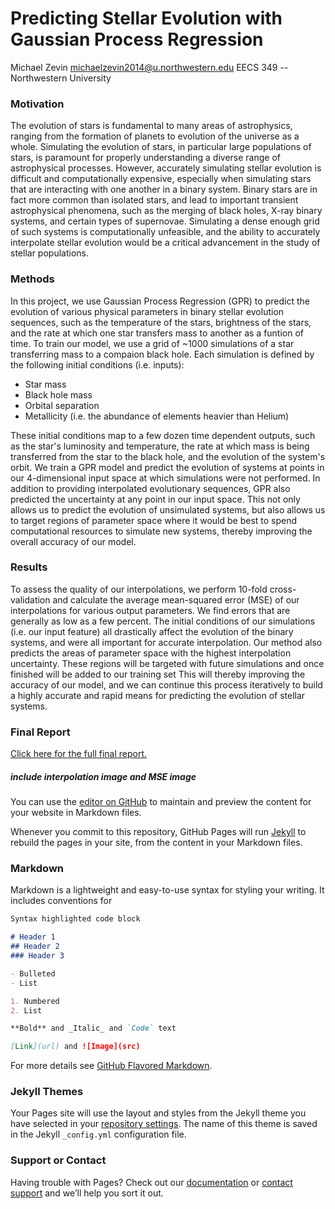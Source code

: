 # Predicting Stellar Evolution with Gaussian Process Regression
Michael Zevin
michaelzevin2014@u.northwestern.edu
EECS 349 -- Northwestern University

### Motivation

The evolution of stars is fundamental to many areas of astrophysics, ranging from the formation of planets to evolution of the universe as a whole. 
Simulating the evolution of stars, in particular large populations of stars, is paramount for properly understanding a diverse range of astrophysical processes. 
However, accurately simulating stellar evolution is difficult and computationally expensive, especially when simulating stars that are interacting with one another in a binary system. 
Binary stars are in fact more common than isolated stars, and lead to important transient astrophysical phenomena, such as the merging of black holes, X-ray binary systems, and certain types of supernovae. 
Simulating a dense enough grid of such systems is computationally unfeasible, and the ability to accurately interpolate stellar evolution would be a critical advancement in the study of stellar populations. 

### Methods

In this project, we use Gaussian Process Regression (GPR) to predict the evolution of various physical parameters in binary stellar evolution sequences, such as the temperature of the stars, brightness of the stars, and the rate at which one star transfers mass to another as a funtion of time. 
To train our model, we use a grid of ~1000 simulations of a star transferring mass to a compaion black hole. 
Each simulation is defined by the following initial conditions (i.e. inputs):
- Star mass
- Black hole mass
- Orbital separation
- Metallicity (i.e. the abundance of elements heavier than Helium)

These initial conditions map to a few dozen time dependent outputs, such as the star's luminosity and temperature, the rate at which mass is being transferred from the star to the black hole, and the evolution of the system's orbit. 
We train a GPR model and predict the evolution of systems at points in our 4-dimensional input space at which simulations were not performed. 
In addition to providing interpolated evolutionary sequences, GPR also predicted the uncertainty at any point in our input space. 
This not only allows us to predict the evolution of unsimulated systems, but also allows us to target regions of parameter space where it would be best to spend computational resources to simulate new systems, thereby improving the overall accuracy of our model. 

### Results

To assess the quality of our interpolations, we perform 10-fold cross-validation and calculate the average mean-squared error (MSE) of our interpolations for various output parameters. 
We find errors that are generally as low as a few percent. 
The initial conditions of our simulations (i.e. our input feature) all drastically affect the evolution of the binary systems, and were all important for accurate interpolation. 
Our method also predicts the areas of parameter space with the highest interpolation uncertainty. 
These regions will be targeted with future simulations and once finished will be added to our training set
This will thereby improving the accuracy of our model, and we can continue this process iteratively to build a highly accurate and rapid means for predicting the evolution of stellar systems. 




### Final Report
[Click here for the full final report.](final_report.md)

##### include interpolation image and MSE image

You can use the [editor on GitHub](https://github.com/mzevin1/EECS349/edit/master/index.md) to maintain and preview the content for your website in Markdown files.

Whenever you commit to this repository, GitHub Pages will run [Jekyll](https://jekyllrb.com/) to rebuild the pages in your site, from the content in your Markdown files.

### Markdown

Markdown is a lightweight and easy-to-use syntax for styling your writing. It includes conventions for

```markdown
Syntax highlighted code block

# Header 1
## Header 2
### Header 3

- Bulleted
- List

1. Numbered
2. List

**Bold** and _Italic_ and `Code` text

[Link](url) and ![Image](src)
```

For more details see [GitHub Flavored Markdown](https://guides.github.com/features/mastering-markdown/).

### Jekyll Themes

Your Pages site will use the layout and styles from the Jekyll theme you have selected in your [repository settings](https://github.com/mzevin1/EECS349/settings). The name of this theme is saved in the Jekyll `_config.yml` configuration file.

### Support or Contact

Having trouble with Pages? Check out our [documentation](https://help.github.com/categories/github-pages-basics/) or [contact support](https://github.com/contact) and we’ll help you sort it out.
